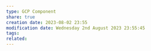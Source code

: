 ```yaml
---
type: GCP Component 
share: true
creation date: 2023-08-02 23:55
modification date: Wednesday 2nd August 2023 23:55:45
tags:
related:
---
```



